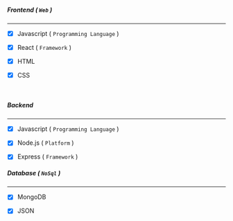 ##### Frontend ( `Web` )
- - -

- [x] Javascript ( `Programming Language` )

- [x] React ( `Framework` )

- [x] HTML

- [x] CSS

 

##### Backend
- - -

- [x] Javascript ( `Programming Language` )

- [x] Node.js ( `Platform` )

- [x] Express ( `Framework` )


##### Database ( `NoSql` )
- - -

- [x] MongoDB

- [x] JSON

 

